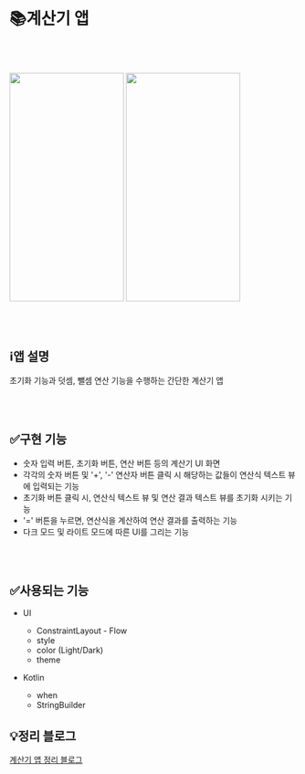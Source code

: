 # 📚계산기 앱

<br>
<br>

<img src="https://user-images.githubusercontent.com/91411447/213606244-3093b138-fc16-46d4-86f0-f5406838517b.jpg" width="200" height="400" /> <img src="https://user-images.githubusercontent.com/91411447/213606243-f6433a18-f03e-4fe3-912c-5ae50a6ca85d.jpg" width="200" height="400" />

<br>
<br>

## ℹ️앱 설명

초기화 기능과 덧셈, 뺄셈 연산 기능을 수행하는 간단한 계산기 앱

<br>
<br>

## ✅구현 기능

* 숫자 입력 버튼, 초기화 버튼, 연산 버튼 등의 계산기 UI 화면
* 각각의 숫자 버튼 및 '+', '-' 연산자 버튼 클릭 시 해당하는 값들이 연산식 텍스트 뷰에 입력되는 기능
* 초기화 버튼 클릭 시, 연산식 텍스트 뷰 및 연산 결과 텍스트 뷰를 초기화 시키는 기능
* '=' 버튼을 누르면, 연산식을 계산하여 연산 결과를 출력하는 기능
* 다크 모드 및 라이트 모드에 따른 UI를 그리는 기능

<br>
<br>

## ✅사용되는 기능

* UI
    * ConstraintLayout - Flow
    * style
    * color (Light/Dark)
    * theme

* Kotlin
    * when
    * StringBuilder
    
## 💡정리 블로그
[계산기 앱 정리 블로그](https://becomeproo.github.io/android/Android-Part1-%EA%B3%84%EC%82%B0%EA%B8%B0-%EC%95%B1/)
